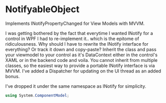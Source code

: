 # NotifyableObject
Implements INotifyPropertyChanged for View Models with MVVM.

I was getting bothered by the fact that everytime I wanted INotify for a control in WPF I had to re-implement it.. which is the epitome of ridiculousness. Why should I have to rewrite the INotify interface for everything? Or track it down and copy-paste? Inherit the class and pass your viewmodel to your control as it's DataContext either in the control's XAML or in the backend code and voila. You cannot inherit from multiple classes, so the easiest way to provide a portable INotify interface is via MVVM. I've added a Dispatcher for updating on the UI thread as an added bonus.

I've dropped it under the same namespace as INotify for simplicity.
```C#
using System.ComponentModel;
```
